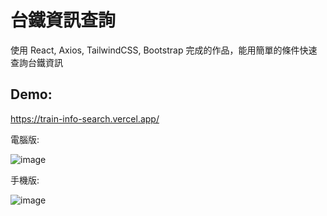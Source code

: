 # 台鐵資訊查詢

使用 React, Axios, TailwindCSS, Bootstrap 完成的作品，能用簡單的條件快速查詢台鐵資訊

## Demo:

https://train-info-search.vercel.app/

電腦版: 

![image](https://i.imgur.com/9zXL6DP.jpg)

手機版: 

![image](https://i.imgur.com/B0mT5aR.jpg)